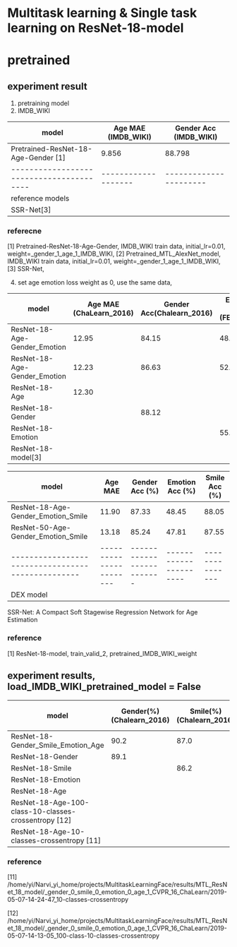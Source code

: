 # Multitask learning & Single task learning on ResNet-18-model

# pretrained

## experiment result

1. pretraining model 
2. IMDB_WIKI

model                                   | Age MAE (IMDB_WIKI) | Gender Acc (IMDB_WIKI)
----------------------------------------| ------------------- | ----------------------
Pretrained-ResNet-18-Age-Gender [1]     |  9.856              |     88.798            
----------------------------------------| ------------------- | ----------------------
reference models                        |                     |                       
SSR-Net[3]                              | 

### referecne
[1] Pretrained-ResNet-18-Age-Gender, IMDB_WIKI train data, initial_lr=0.01, weight=_gender_1_age_1_IMDB_WIKI,
[2] Pretrained_MTL_AlexNet_model, IMDB_WIKI train data, initial_lr=0.01, weight=_gender_1_age_1_IMDB_WIKI,
[3] SSR-Net, 



4. set age emotion loss weight as 0, use the same data,



model                                            | Age MAE (ChaLearn_2016) | Gender Acc(Chalearn_2016) | Emotion Acc (FER_2013) |               weight         
------------------------------------------------ |------------------------ | ------------------------- | ---------------------- |-----------------------------
ResNet-18-Age-Gender_Emotion                     |         12.95           |        84.15              |    48.20               |                1, 0.1, 1      
ResNet-18-Age-Gender_Emotion                     |        12.23            |         86.63             |    52.91               |                1, 1, 1         
ResNet-18-Age                                    |       12.30             |                           |                        |                                
ResNet-18-Gender                                 |                         |         88.12             |                        |                       
ResNet-18-Emotion                                |                         |                           |     55.56              |                                
ResNet-18-model[3]                               |                         |                           |                        |                               

model                                            |        Age  MAE         | Gender Acc (%)            |    Emotion  Acc (%)    |Smile Acc (%)   
-------------------------------------------------| ----------------------- | ------------------------- | ---------------------- |---------------- 
ResNet-18-Age-Gender_Emotion_Smile               |       11.90             |  87.33                    |  48.45                 | 88.05        
ResNet-50-Age-Gender_Emotion_Smile               |   13.18                 |   85.24                   |  47.81                 | 87.55        
-------------------------------------------------| ----------------------- | ------------------------- | ---------------------- |---------------
DEX model                                        |                         |                           |                        |                


SSR-Net: A Compact Soft Stagewise Regression Network for Age Estimation


### reference
[1] ResNet-18-model, train_valid_2, pretrained_IMDB_WIKI_weight


## experiment results, load_IMDB_WIKI_pretrained_model = False

model                                                                  | Gender(%)(Chalearn_2016) | Smile(%)(Chalearn_2016) | Emotion Acc(%)(FER_2013) | Age Acc(%)                 | Age MAE (ChaLearn_2016)
---------------------------------------------------------------------- |------------------------- | ----------------------- | ------------------------ |--------------------------- | ---------------------
ResNet-18-Gender_Smile_Emotion_Age                                     |  90.2                    |   87.0                  |    55.2                  |                            | 11.8
ResNet-18-Gender                                                       |  89.1                    |                         |                          |                            |     
ResNet-18-Smile                                                        |                          |    86.2                 |                          |                            | 
ResNet-18-Emotion                                                      |                          |                         |          51.5            |                            |
ResNet-18-Age                                                          |                          |                         |                          |                            | 11.4
ResNet-18-Age-100-class-10-classes-crossentropy [12]                   |                          |                         |                          |                            |   10.23
ResNet-18-Age-10-classes-crossentropy  [11]                            |                          |                         |                          |                            |  20.47                                







### reference 



[11] /home/yi/Narvi_yi_home/projects/MultitaskLearningFace/results/MTL_ResNet_18_model/_gender_0_smile_0_emotion_0_age_1_CVPR_16_ChaLearn/2019-05-07-14-24-47_10-classes-crossentropy

[12] /home/yi/Narvi_yi_home/projects/MultitaskLearningFace/results/MTL_ResNet_18_model/_gender_0_smile_0_emotion_0_age_1_CVPR_16_ChaLearn/2019-05-07-14-13-05_100-class-10-classes-crossentropy




